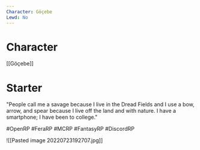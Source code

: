 ```yaml
---
Character: Göçebe
Lewd: No
---
```

# Character
[[Göçebe]]

# Starter
"People call me a savage because I live in the Dread Fields and I use a bow, arrow, and spear because I live off the land and with nature. I have a smartphone; I have been to college." 

#OpenRP #FeraRP #MCRP #FantasyRP #DiscordRP

![[Pasted image 20220723192707.jpg]]